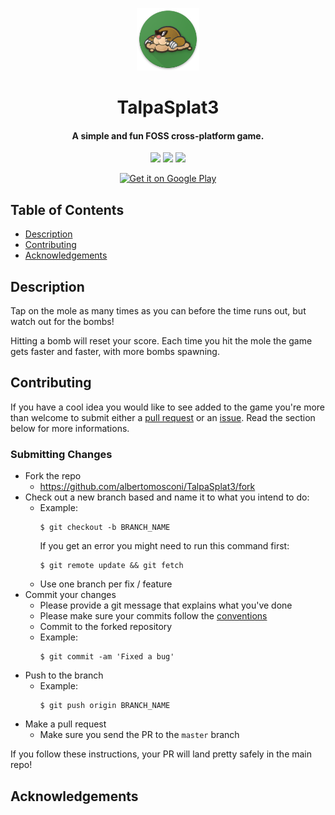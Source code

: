 <p align="center"><img src="./resources/icon.png" width="100"></p>
<h1 align="center">TalpaSplat3</h1>
<h4 align="center">A simple and fun FOSS cross-platform game.</h4>

<p align="center">
<a href="https://github.com/albertomosconi/TalpaSplat3/releases" alt="GitHub release"><img src="https://img.shields.io/github/release/albertomosconi/TalpaSplat3.svg" ></a>
<a href="./LICENSE" alt="License: MIT"><img src="https://img.shields.io/badge/License-MIT-blue.svg"></a>
<a href="https://flame-engine.org" alt="Powered by Flame"><img src="https://img.shields.io/badge/Powered%20by-%F0%9F%94%A5-orange.svg"></a>
</p>

<p align="center">
<a href="https://play.google.com/store/apps/details?id=it.albertomosconi.talpasplat3"><img alt="Get it on Google Play" src="https://play.google.com/intl/en_us/badges/images/generic/en_badge_web_generic.png" height="80" ></a>
</p>

## Table of Contents
- [Description](#description "Description")
- [Contributing](#contributing "Contributing")
- [Acknowledgements](#acknowledgements "Acknowledgements")

<h2 name="description">Description</h2>
<p>
Tap on the mole as many times as you can before the time runs out, but watch out for the bombs!

Hitting a bomb will reset your score. Each time you hit the mole the game gets faster and faster, with more bombs spawning.
</p>

<h2 name="contributing">Contributing</h2>
<p>
If you have a cool idea you would like to see added to the game you're more than welcome to submit either a <a href="https://github.com/albertomosconi/TalpaSplat3/pulls">pull request</a> or an <a href="https://github.com/albertomosconi/TalpaSplat3/issues">issue</a>.
Read the section below for more informations.
</p>

### Submitting Changes
- Fork the repo
  - <https://github.com/albertomosconi/TalpaSplat3/fork>
- Check out a new branch based and name it to what you intend to do:
  - Example:
    ````
    $ git checkout -b BRANCH_NAME
    ````
    If you get an error you might need to run this command first:
    ````
    $ git remote update && git fetch
    ````
  - Use one branch per fix / feature
- Commit your changes
  - Please provide a git message that explains what you've done
  - Please make sure your commits follow the [conventions](https://gist.github.com/robertpainsi/b632364184e70900af4ab688decf6f53#file-commit-message-guidelines-md)
  - Commit to the forked repository
  - Example:
    ````
    $ git commit -am 'Fixed a bug'
    ````
- Push to the branch
  - Example:
    ````
    $ git push origin BRANCH_NAME
    ````
- Make a pull request
  - Make sure you send the PR to the <code>master</code> branch

If you follow these instructions, your PR will land pretty safely in the main repo!

<h2 name="acknowledgements">Acknowledgements</h2>
